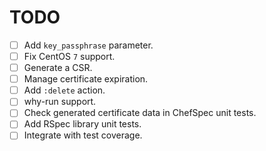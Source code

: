 TODO
====

* [ ] Add `key_passphrase` parameter.
* [ ] Fix CentOS `7` support.
* [ ] Generate a CSR.
* [ ] Manage certificate expiration.
* [ ] Add `:delete` action.
* [ ] why-run support.
* [ ] Check generated certificate data in ChefSpec unit tests.
* [ ] Add RSpec library unit tests.
* [ ] Integrate with test coverage.
